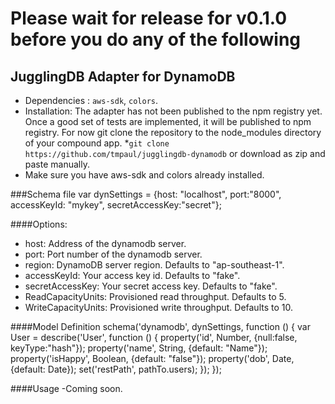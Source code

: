 Please wait for release for v0.1.0 before you do any of the following
=====================================================================
JugglingDB Adapter for DynamoDB
--------------------------------
* Dependencies : `aws-sdk`, `colors`.
* Installation: The adapter has not been published to the npm registry yet. Once a good set of tests are implemented, it will be published to npm registry. For now git clone the repository to the node_modules directory of your compound app.
*`git clone https://github.com/tmpaul/jugglingdb-dynamodb` or download as zip and paste manually.
* Make sure you have aws-sdk and colors already installed.

###Schema file
    var dynSettings = {host: "localhost", port:"8000", accessKeyId: "mykey", secretAccessKey:"secret"};

####Options:
- host: Address of the dynamodb server.
- port: Port number of the dynamodb server.
- region: DynamoDB server region. Defaults to "ap-southeast-1".
- accessKeyId: Your access key id. Defaults to "fake".
- secretAccessKey: Your secret access key. Defaults to "fake".
- ReadCapacityUnits: Provisioned read throughput. Defaults to 5.
- WriteCapacityUnits: Provisioned write throughput. Defaults to 10.

####Model Definition
    schema('dynamodb', dynSettings, function () {
    var User = describe('User', function () {
      property('id', Number, {null:false, keyType:"hash"});
      property('name', String, {default: "Name"});
      property('isHappy', Boolean, {default: "false"});
      property('dob', Date, {default: Date});
      set('restPath', pathTo.users);
      });
    });

####Usage
-Coming soon.